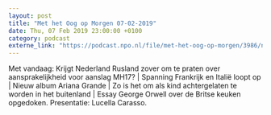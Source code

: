 ```yaml
---
layout: post
title: "Met het Oog op Morgen 07-02-2019"
date: Thu, 07 Feb 2019 23:00:00 +0100
category: podcast
externe_link: "https://podcast.npo.nl/file/met-het-oog-op-morgen/3986/nporadio1_met-het-oog-op-morgen_20190207_met-het-oog-op-morgen-07-02-2019_ZTGHWE.mp3"
---
```


Met vandaag: Krijgt Nederland Rusland zover om te praten over aansprakelijkheid voor aanslag MH17? | Spanning Frankrijk en Italië loopt op | Nieuw album Ariana Grande | Zo is het om als kind achtergelaten te worden in het buitenland | Essay George Orwell over de Britse keuken opgedoken. Presentatie: Lucella Carasso.
